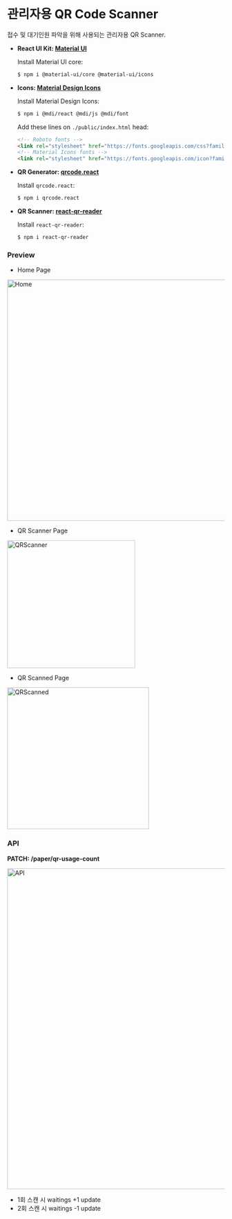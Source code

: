 # 관리자용 QR Code Scanner

접수 및 대기인원 파악을 위해 사용되는 관리자용 QR Scanner. 



- __React UI Kit: [Material UI](https://material-ui.com/)__

    Install Material UI core:
    ```bash
    $ npm i @material-ui/core @material-ui/icons
    ```

- __Icons: [Material Design Icons](https://materialdesignicons.com/)__

    Install Material Design Icons:
    ```bash
    $ npm i @mdi/react @mdi/js @mdi/font
    ```

    Add these lines on `./public/index.html` head:
    ```html
    <!-- Roboto fonts -->
    <link rel="stylesheet" href="https://fonts.googleapis.com/css?family=Roboto:300,400,500,700&display=swap" />
    <!-- Material Icons fonts -->
    <link rel="stylesheet" href="https://fonts.googleapis.com/icon?family=Material+Icons" />
    ```

- __QR Generator: [qrcode.react](https://www.npmjs.com/package/qrcode.react)__

    Install `qrcode.react`:
    ```bash
    $ npm i qrcode.react
    ```

- __QR Scanner: [react-qr-reader](https://www.npmjs.com/package/react-qr-reader)__

    Install `react-qr-reader`:
    ```bash
    $ npm i react-qr-reader
    ```





### Preview

- Home Page

<img width="559" alt="Home" src="https://user-images.githubusercontent.com/71377968/134800867-acdcbd03-6848-42e9-b213-cdbcb996067e.png">




- QR Scanner Page

<img width="296" alt="QRScanner" src="https://user-images.githubusercontent.com/71377968/134800969-1d9d9f3e-c3f9-4c3f-80d4-b8ab44930c5c.png">

- QR Scanned Page

<img width="328" alt="QRScanned" src="https://user-images.githubusercontent.com/71377968/134801017-1ad47708-2abb-41e2-a232-82a148517193.png">



### API

__PATCH: /paper/qr-usage-count__

<img width="743" alt="API" src="https://user-images.githubusercontent.com/71377968/134801034-0ebccd77-f4f5-4300-96a7-4330b9f9321f.png">

- 1회 스캔 시 waitings +1 update
- 2회 스캔 시 waitings -1 update

